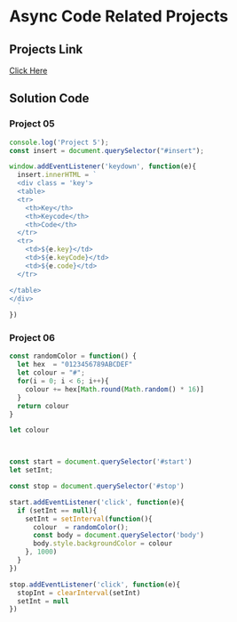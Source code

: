 # Async Code Related Projects

## Projects Link

[Click Here](https://stackblitz.com/edit/dom-project-chaiaurcode?file=1-colorChanger%2Fchaiaurcode.js,1-colorChanger%2Findex.html)

## Solution Code

### Project 05

```javascript
console.log('Project 5');
const insert = document.querySelector("#insert");

window.addEventListener('keydown', function(e){
  insert.innerHTML = `
  <div class = 'key'>
  <table>
  <tr>
    <th>Key</th>
    <th>Keycode</th>
    <th>Code</th>
  </tr>
  <tr>
    <td>${e.key}</td>
    <td>${e.keyCode}</td>
    <td>${e.code}</td>
  </tr>

</table>
</div>
  `
})
```

### Project 06

```javascript
const randomColor = function() {
  let hex  = "0123456789ABCDEF"
  let colour = "#";
  for(i = 0; i < 6; i++){
    colour += hex[Math.round(Math.random() * 16)]
  }
  return colour
}

let colour



const start = document.querySelector('#start')
let setInt;

const stop = document.querySelector('#stop')

start.addEventListener('click', function(e){
  if (setInt == null){
    setInt = setInterval(function(){
      colour  = randomColor();
      const body = document.querySelector('body')
      body.style.backgroundColor = colour 
    }, 1000)
  }
})

stop.addEventListener('click', function(e){
  stopInt = clearInterval(setInt)
  setInt = null
})
```